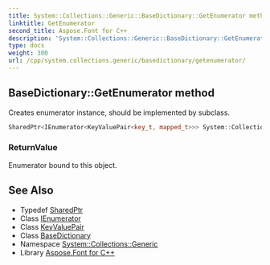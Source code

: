 ```yaml
---
title: System::Collections::Generic::BaseDictionary::GetEnumerator method
linktitle: GetEnumerator
second_title: Aspose.Font for C++
description: 'System::Collections::Generic::BaseDictionary::GetEnumerator method. Creates enumerator instance, should be implemented by subclass in C++.'
type: docs
weight: 300
url: /cpp/system.collections.generic/basedictionary/getenumerator/
---
```

## BaseDictionary::GetEnumerator method


Creates enumerator instance, should be implemented by subclass.

```cpp
SharedPtr<IEnumerator<KeyValuePair<key_t, mapped_t>>> System::Collections::Generic::BaseDictionary<Map>::GetEnumerator() override=0
```


### ReturnValue

Enumerator bound to this object.

## See Also

* Typedef [SharedPtr](../../../system/sharedptr/)
* Class [IEnumerator](../../ienumerator/)
* Class [KeyValuePair](../../keyvaluepair/)
* Class [BaseDictionary](../)
* Namespace [System::Collections::Generic](../../)
* Library [Aspose.Font for C++](../../../)
